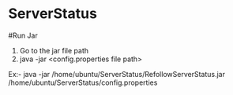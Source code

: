 # ServerStatus

#Run Jar
1. Go to the jar file path
2. java -jar <your jar path>  <config.properties file path>

Ex:- java -jar /home/ubuntu/ServerStatus/RefollowServerStatus.jar /home/ubuntu/ServerStatus/config.properties


